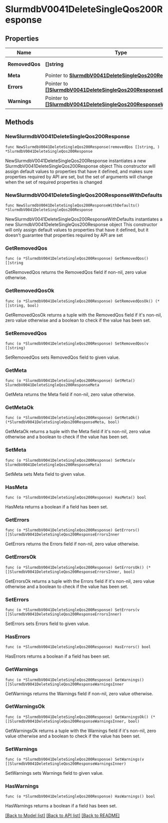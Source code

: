 # SlurmdbV0041DeleteSingleQos200Response

## Properties

Name | Type | Description | Notes
------------ | ------------- | ------------- | -------------
**RemovedQos** | **[]string** | removed QOS | 
**Meta** | Pointer to [**SlurmdbV0041DeleteSingleQos200ResponseMeta**](SlurmdbV0041DeleteSingleQos200ResponseMeta.md) |  | [optional] 
**Errors** | Pointer to [**[]SlurmdbV0041DeleteSingleQos200ResponseErrorsInner**](SlurmdbV0041DeleteSingleQos200ResponseErrorsInner.md) | Query errors | [optional] 
**Warnings** | Pointer to [**[]SlurmdbV0041DeleteSingleQos200ResponseWarningsInner**](SlurmdbV0041DeleteSingleQos200ResponseWarningsInner.md) | Query warnings | [optional] 

## Methods

### NewSlurmdbV0041DeleteSingleQos200Response

`func NewSlurmdbV0041DeleteSingleQos200Response(removedQos []string, ) *SlurmdbV0041DeleteSingleQos200Response`

NewSlurmdbV0041DeleteSingleQos200Response instantiates a new SlurmdbV0041DeleteSingleQos200Response object
This constructor will assign default values to properties that have it defined,
and makes sure properties required by API are set, but the set of arguments
will change when the set of required properties is changed

### NewSlurmdbV0041DeleteSingleQos200ResponseWithDefaults

`func NewSlurmdbV0041DeleteSingleQos200ResponseWithDefaults() *SlurmdbV0041DeleteSingleQos200Response`

NewSlurmdbV0041DeleteSingleQos200ResponseWithDefaults instantiates a new SlurmdbV0041DeleteSingleQos200Response object
This constructor will only assign default values to properties that have it defined,
but it doesn't guarantee that properties required by API are set

### GetRemovedQos

`func (o *SlurmdbV0041DeleteSingleQos200Response) GetRemovedQos() []string`

GetRemovedQos returns the RemovedQos field if non-nil, zero value otherwise.

### GetRemovedQosOk

`func (o *SlurmdbV0041DeleteSingleQos200Response) GetRemovedQosOk() (*[]string, bool)`

GetRemovedQosOk returns a tuple with the RemovedQos field if it's non-nil, zero value otherwise
and a boolean to check if the value has been set.

### SetRemovedQos

`func (o *SlurmdbV0041DeleteSingleQos200Response) SetRemovedQos(v []string)`

SetRemovedQos sets RemovedQos field to given value.


### GetMeta

`func (o *SlurmdbV0041DeleteSingleQos200Response) GetMeta() SlurmdbV0041DeleteSingleQos200ResponseMeta`

GetMeta returns the Meta field if non-nil, zero value otherwise.

### GetMetaOk

`func (o *SlurmdbV0041DeleteSingleQos200Response) GetMetaOk() (*SlurmdbV0041DeleteSingleQos200ResponseMeta, bool)`

GetMetaOk returns a tuple with the Meta field if it's non-nil, zero value otherwise
and a boolean to check if the value has been set.

### SetMeta

`func (o *SlurmdbV0041DeleteSingleQos200Response) SetMeta(v SlurmdbV0041DeleteSingleQos200ResponseMeta)`

SetMeta sets Meta field to given value.

### HasMeta

`func (o *SlurmdbV0041DeleteSingleQos200Response) HasMeta() bool`

HasMeta returns a boolean if a field has been set.

### GetErrors

`func (o *SlurmdbV0041DeleteSingleQos200Response) GetErrors() []SlurmdbV0041DeleteSingleQos200ResponseErrorsInner`

GetErrors returns the Errors field if non-nil, zero value otherwise.

### GetErrorsOk

`func (o *SlurmdbV0041DeleteSingleQos200Response) GetErrorsOk() (*[]SlurmdbV0041DeleteSingleQos200ResponseErrorsInner, bool)`

GetErrorsOk returns a tuple with the Errors field if it's non-nil, zero value otherwise
and a boolean to check if the value has been set.

### SetErrors

`func (o *SlurmdbV0041DeleteSingleQos200Response) SetErrors(v []SlurmdbV0041DeleteSingleQos200ResponseErrorsInner)`

SetErrors sets Errors field to given value.

### HasErrors

`func (o *SlurmdbV0041DeleteSingleQos200Response) HasErrors() bool`

HasErrors returns a boolean if a field has been set.

### GetWarnings

`func (o *SlurmdbV0041DeleteSingleQos200Response) GetWarnings() []SlurmdbV0041DeleteSingleQos200ResponseWarningsInner`

GetWarnings returns the Warnings field if non-nil, zero value otherwise.

### GetWarningsOk

`func (o *SlurmdbV0041DeleteSingleQos200Response) GetWarningsOk() (*[]SlurmdbV0041DeleteSingleQos200ResponseWarningsInner, bool)`

GetWarningsOk returns a tuple with the Warnings field if it's non-nil, zero value otherwise
and a boolean to check if the value has been set.

### SetWarnings

`func (o *SlurmdbV0041DeleteSingleQos200Response) SetWarnings(v []SlurmdbV0041DeleteSingleQos200ResponseWarningsInner)`

SetWarnings sets Warnings field to given value.

### HasWarnings

`func (o *SlurmdbV0041DeleteSingleQos200Response) HasWarnings() bool`

HasWarnings returns a boolean if a field has been set.


[[Back to Model list]](../README.md#documentation-for-models) [[Back to API list]](../README.md#documentation-for-api-endpoints) [[Back to README]](../README.md)


